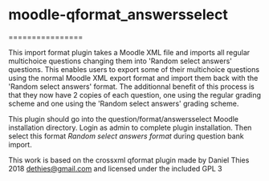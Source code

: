 # moodle-qformat_answersselect
================

This import format plugin takes a Moodle XML file and imports all 
regular multichoice questions changing them into 'Random select answers' questions.
This enables users to export some of their multichoice questions 
using the normal Moodle XML export format
and import them back with the 'Random select answers' format.
The additionnal benefit of this process is that they now have 2 copies of each question, one
using the regular grading scheme and one using the 'Random select answers' grading scheme.

This plugin should go into the question/format/answersselect Moodle installation
directory. Login as admin to complete plugin installation.  Then select
this format *Random select answers format* during question bank import.

This work is based on the crossxml qformat plugin made by Daniel Thies 2018 dethies@gmail.com and
licensed under the included GPL 3 
